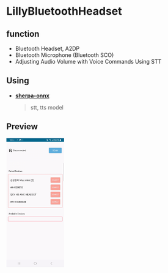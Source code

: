 # LillyBluetoothHeadset

## function
- Bluetooth Headset, A2DP
- Bluetooth Microphone (Bluetooth SCO)
- Adjusting Audio Volume with Voice Commands Using STT


## **Using**
- [**sherpa-onnx**](https://github.com/k2-fsa/sherpa-onnx)
  > stt, tts model


## Preview
<img src = "https://github.com/DDANGEUN/LillyBluetoothHeadset/blob/main/preview/BluetoothHeadset_STT.gif" width="30%">


